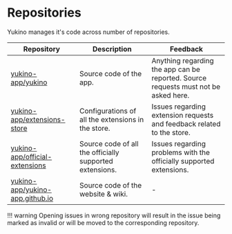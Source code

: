 # Repositories

Yukino manages it's code across number of repositories.

Repository | Description | Feedback
--- | --- | ---
[yukino-app/yukino](https://github.com/yukino-app/yukino) | Source code of the app. | Anything regarding the app can be reported. Source requests must not be asked here.
[yukino-app/extensions-store](https://github.com/yukino-app/extensions-store) | Configurations of all the extensions in the store. | Issues regarding extension requests and feedback related to the store.
[yukino-app/official-extensions](https://github.com/yukino-app/official-extensions) | Source code of all the officially supported extensions. | Issues regarding problems with the officially supported extensions.
[yukino-app/yukino-app.github.io](https://github.com/yukino-app/yukino-app.github.io) | Source code of the website & wiki. | -

!!! warning
    Opening issues in wrong repository will result in the issue being marked as invalid or will be moved to the corresponding repository.
